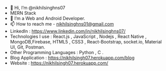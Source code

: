 - 👋 Hi, I’m @nikhilsinghns07
- MERN Stack
- 👀 I’m a Web and Android Developer.
- 📫 How to reach me - nikhilsinghns01@gmail.com
- LinkedIn : https://www.linkedin.com/in/nikhilsinghns07/
- Technologies I use : React.js , JavaScript , Nodejs  , React Native , MongoDB,Firebase,  HTML5 , CSS3 , React-Bootstrap, socket.io, Material UI, Git, Postman.
- Other Programming Languages : Python , C .
- Blog Application : https://nikhilsingh07.herokuapp.com/blog
- Website : https://nikhilsingh07.herokuapp.com/

<!---
nikhilsinghns07/nikhilsinghns07 is a ✨ special ✨ repository because its `README.md` (this file) appears on your GitHub profile.
You can click the Preview link to take a look at your changes.
--->
